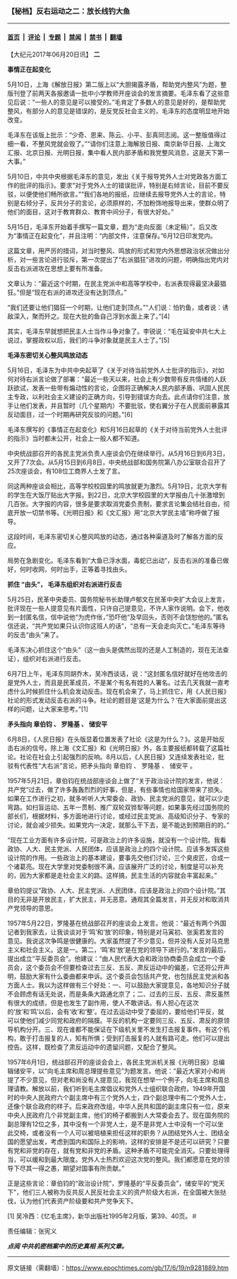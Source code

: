 ### 【秘档】反右运动之二：放长线钓大鱼

---

#### [首页](../../../..?n9281889) &nbsp;|&nbsp; [评论](../../../../../epoch-comment?n9281889) &nbsp;|&nbsp; [专题](../../../../../epoch-special?n9281889) &nbsp;|&nbsp; [禁闻](../../../../../epoch-news?n9281889) &nbsp;|&nbsp; [禁书](../../../../../books?n9281889) &nbsp;|&nbsp; [翻墙](https://github.com/gfw-breaker/nogfw/blob/master/README.md?n9281889)


<div class="post_content" id="artbody" itemprop="articleBody">
 <!-- article content begin -->
 <p>
  【大纪元2017年06月20日讯】
  <strong>
   二
  </strong>
 </p>
 <p>
  <strong>
   事情正在起变化
  </strong>
 </p>
 <p>
  5月10日，上海《解放日报》第二版上以“大胆揭露矛盾，帮助党内整风”为题，整版刊登了前两天各报邀请一批中小学教师开座谈会的发言摘要。毛泽东看了这些意见后说：“一些人的意见是可以接受的。”毛肯定了多数人的意见是好的，是帮助党整风，有部分人的意见是错误的，是反党反社会主义的，毛泽东的态度明显地开始改变。
 </p>
 <p>
  毛泽东在该版上批示：“少奇、恩来、陈云、小平、彭真同志阅。这一整版值得过细一看，不整风党就会毁了。”“请你们注意上海解放日报、南京新华日报、上海文汇报、北京日报、光明日报，集中看人民内部矛盾和我党整风消息，这是天下第一大事。”
 </p>
 <p>
  5月10日，中共中央根据毛泽东的意见，发出《关于报导党外人士对党政各方面工作的批评的指示》。要求“对于党外人士的错误批评，特别是右倾言论，目前不要反驳，以便使他们畅所欲言。”“我们各地的报纸，应继续去报导党外人士的言论，特别是右倾分子，反共分子的言论，必须原样的，不加粉饰地报导出来，使群众明了他们的面目，这对于教育群众、教育中间分子，有很大好处。”
 </p>
 <p>
  5月15日，毛泽东开始着手撰写一篇文章，题为“走向反面（未定稿）”，后又改为“事情正在起变化”，并且注明：“内部文件，注意保存。”6月12日印发党内。
 </p>
 <p>
  这篇文章，用严厉的措词，对当时整风、鸣放的形式和党内外思想政治状况做出分析，对一些言论进行驳斥，第一次提出了“右派猖狂”进攻的问题，明确指出党内对反击右派进攻在思想上要有所准备。
 </p>
 <p>
  文章认为：“最近这个时期，在民主党派中和高等学校中，右派表现得最坚决最猖狂。”但是“现在右派的进攻还没有达到顶点。”
 </p>
 <p>
  “我们还要让他们猖狂一个时期，让他们走到顶点。”“人们说：怕钓鱼，或者说：诱敌深入，聚而歼之。现在大批的鱼自己浮到水面上来了。”[4]
 </p>
 <p>
  其实，毛泽东早就想把民主人士当作斗争对象了。李锐说：“毛在延安中共七大上说过，掌握政权以后，我们的斗争对象就是民主人士了。”[5]
 </p>
 <p>
  <strong>
   毛泽东密切关心整风鸣放动态
  </strong>
 </p>
 <p>
  5月16日，毛泽东为中共中央起草了《关于对待当前党外人士批评的指示》，对如何对待右派言论做了部署：“最近一些天以来，社会上有少数带有反共情绪的人跃跃欲试，发表一些带有煽动性的言论，企图将正确解决人民内部矛盾、巩固人民民主专政，以利社会主义建设的正确方向，引导到错误方向去。此点请你们注意，放手让他们发表，并且暂时（几个星期内）不要批驳，使右翼分子在人民面前暴露其反动面目，过一个时期再研究反驳的问题。”[6]
 </p>
 <p>
  毛泽东撰写的《事情正在起变化》和5月16日起草的《关于对待当前党外人士批评的指示》当时都未公开，社会上一般人都不知道。
 </p>
 <p>
  中央统战部召开的各民主党派负责人座谈会仍在继续举行。从5月16日到6月3日，又开了7次会。从5月15日到6月8日，中央统战部和国务院第八办公室联合召开了25次座谈会，有108位工商界人士发了言。
 </p>
 <p>
  同这两种座谈会相比，高等学校校园里的鸣放就更为激烈。5月19日，北京大学有的学生在大饭厅贴出大字报。到22日，北京大学校园里的大学报由几十张激增到几百张。大字报的内容，很多是要求取消党委负责制，要求言论集会结社自由，彻底开放一切禁书等。《光明日报》和《文汇报》用“北京大学民主墙”称呼做了报导。
 </p>
 <p>
  这段时间，毛泽东密切关心整风鸣放的动态，通过各种渠道及时了解各方面的反应。
 </p>
 <p>
  局势在急剧变化。毛泽东看到“大鱼已浮水面，毒蛇已出动”，反击右派的准备已做好，何时收网，何时出手，正等着寻找由头。
 </p>
 <p>
  <strong>
   抓住 “由头”， 毛泽东组织对右派进行反击
  </strong>
 </p>
 <p>
  5月25日，民革中央委员、国务院秘书长助理卢郁文在民革中央扩大会议上发言，批评现在一些人提意见有片面性，只许自己提意见，不许人家作说明。会下，他收到一封匿名信，信中说他“为虎作伥，”恐吓他“及早回头，否则不会饶恕他的。”匿名信还说，“共产党如果只认识你这班人的话”，“总有一天会走向灭亡。”毛泽东等待的反击“由头”来了。
 </p>
 <p>
  毛泽东决心抓住这个“由头”（这一由头是偶然出现的还是人工制造的，现在无法查证），组织对右派进行反击。
 </p>
 <p>
  6月7日上午，毛泽东同胡乔木，吴冷西谈话，说：“这封匿名信好就好在他攻击的是党外人士，而且是民革成员，不是某个有名有姓的人署名。过去几天我就一直考虑什么时候抓住什么机会发动反击。现在机会来了，马上抓住它，用《人民日报》社论的形式发动反击右派的斗争。社论的题目是‘这是为什么？’在大家面前提出这样的问题，让大家来思考。”[1]
 </p>
 <p>
  <strong>
   矛头指向
   <ok href="https://www.epochtimes.com/gb/tag/%E7%AB%A0%E4%BC%AF%E9%92%A7.html">
    章伯钧
   </ok>
   、
   <ok href="https://www.epochtimes.com/gb/tag/%E7%BD%97%E9%9A%86%E5%9F%BA.html">
    罗隆基
   </ok>
   、
   <ok href="https://www.epochtimes.com/gb/tag/%E5%82%A8%E5%AE%89%E5%B9%B3.html">
    储安平
   </ok>
  </strong>
 </p>
 <p>
  6月8日，《人民日报》在头版显着位置发表了社论《这是为什么？》。这是开始反击右派的信号。除上海《文汇报》和《光明日报》外，各主要报纸都转载了这篇社论。社论在社会上引起强烈的反响。8月以后，《人民日报》又连续发表社论，批驳有代表性“大右派”言论，把矛头指向
  <ok href="https://www.epochtimes.com/gb/tag/%E7%AB%A0%E4%BC%AF%E9%92%A7.html">
   章伯钧
  </ok>
  、
  <ok href="https://www.epochtimes.com/gb/tag/%E7%BD%97%E9%9A%86%E5%9F%BA.html">
   罗隆基
  </ok>
  、
  <ok href="https://www.epochtimes.com/gb/tag/%E5%82%A8%E5%AE%89%E5%B9%B3.html">
   储安平
  </ok>
  。
 </p>
 <p>
  1957年5月21日，章伯钧在统战部座谈会上做了“关于政治设计院的发言，他说：共产党“过去，做了许多轰轰烈烈的好事，但是，有些事情也给国家带来了损失。如果在工作进行之初，就多听听人大常委会、政协、民主党派的意见，就可以少走弯路。如扫盲运动、五年一贯制、推广双轮双铧犁等问题，如果事先经过国务院的部长们，根据材料，多方面地进行讨论，或经过民主党派、高级知识分子、专家的讨论，就会减少损失。如果党内一决定，就那么干下去，是不能达到预期目的的。”
 </p>
 <p>
  “现在工业方面有许多设计院，可是政治上的许多设施，就没有一个设计院。我看政协、人大、民主党派、人民团体，应该是政治上的四个设计院。应该多发挥这些设计院的作用。一些政治上的基本建设，要事先交他们讨论，三个臭皮匠，合成一个诸葛亮。现在大学里对党委制很不满，应该展开广泛的讨论，制度是可以补充的，因为大家都是走社会主义的路。这样搞，民主生活的内容就会丰富起来。”
 </p>
 <p>
  章伯钧提议“政协、人大、民主党派、人民团体，应该是政治上的四个设计院。”其目的无非是开放民主，扩大民主，并无恶意。通观其全篇发言，并无反对和取消共产党领导的意思。
 </p>
 <p>
  1957年5月22日，罗隆基在统战部召开的座谈会上发言。他说：“最近有两个外国记者到我家去，让我谈谈对于‘鸣’和‘放’的印象，特别是对马寅初、张奚若发言的意见。我说这次争鸣是很健康的。大家虽然提了不少意见，但并没有人反对马克思主义和社会主义。这是一。第二，‘鸣’和‘放’是在党的领导下进行的。”发言的最后，提出成立“平反委员会”。他建议：“由人民代表大会和政治协商委员会成立一个委员会，这个委员会不但要检查过去三反、五反、肃反运动中的偏差，它还将公开声明，鼓励大家有什么委曲都来申诉。这个委员会包括共产党，也包括民主党派和各方面人士。我以为这样做有三个好处：一、可以鼓励大家提意见，各地知识分子就不会顾虑有话无处说，而是条条大路通北京了；二、过去的三反、五反、肃反虽然有很大的成绩，但是也发生了副作用，使人不敢讲话。有人担心在这次的‘放’和‘鸣’以后，会有‘收’和‘整’。在过去运动中受了委屈的，要给他们平反，就可以使他们减少同党和政府的隔膜。平反的机构一定要同三反、五反、肃反的原领导机构分开。三、现在谁都不能保证在下级机关里不发生打击报复事件。有这个机构，敢于打击报复的人，知有所惧；受到打击报复的人就有路可走。他们可以提出控告。这样，既检查了肃反运动中的遗留问题，又配合了整风。
 </p>
 <p>
  1957年6月1日，统战部召开的座谈会会上，各民主党派机关报《光明日报》总编辑储安平，以“向毛主席和周总理提些意见”为题发言。他说：“最近大家对小和尚提了不少意见，但对老和尚没有人提意见，我现在想举一个例子，向毛主席和周总理请教。解放以前，我们听到毛主席倡议和党外人士组织联合政府。1949年开国时的中央人民政府六个副主席中有三个党外人士，四个副总理中有二个党外人士，还像个联合政府的样子。后来政府改组，中华人民共和国的副主席只有一位，原来中央人民政府几个非党副主席，他们的椅子都搬到人大常委会去了。现在国务院的副总理有12位之多，其中没有一个非党人士，是不是非党人士中没有一个可以坐此交椅，或者没有一个人可以被培植来担任这样的职务？从团结党外人士、团结全国的愿望出发，考虑到国内和国际上的影响，这样的安排是不是还可以研究？只要有党和非党的存在，就有党和非党的矛盾。这种矛盾不可能完全消灭。只要处理得当，可以缓和到最大限度。党外人士热烈欢迎这次党的整风。我们都愿意在党的领导下尽其一得之愚，期望对国事有所贡献。”
 </p>
 <p>
  正是这些言论：章伯钧的“政治设计院”，罗隆基的“平反委员会”，储安平的“党天下”，他们三人被称为反共反人民反社会主义的资产阶级大右派，在全国被大张挞伐，认为他们代表资产阶级要和共产党争天下。
 </p>
 <p>
  [1] 吴冷西：《忆毛主席》，新华出版社1995年2月版，第39、40页。＃
 </p>
 <p>
  责任编辑：张宪义
 </p>
 <p>
  <em>
   <strong>
    点阅
   </strong>
   <strong>
    <ok href="https://www.epochtimes.com/gb/tag/%e4%b8%ad%e5%85%b1%e6%a9%9f%e5%af%86%e6%aa%94%e6%a1%88%e4%b8%ad%e7%9a%84%e6%ad%b7%e5%8f%b2%e7%9c%9f%e7%9b%b8.html">
     中共机密档案中的历史真相
    </ok>
   </strong>
   <strong>
    系列文章。
   </strong>
  </em>
 </p>
 <!-- article content end -->
 <div id="below_article_ad">
 </div>
</div>


---

原文链接（需翻墙）：https://www.epochtimes.com/gb/17/6/19/n9281889.htm